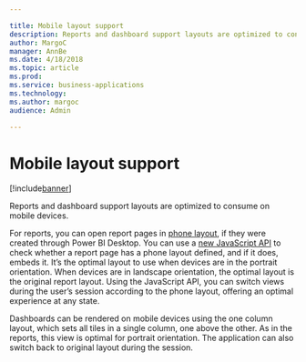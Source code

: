 ```yaml
---

title: Mobile layout support
description: Reports and dashboard support layouts are optimized to consume on mobile devices.
author: MargoC
manager: AnnBe
ms.date: 4/18/2018
ms.topic: article
ms.prod: 
ms.service: business-applications
ms.technology: 
ms.author: margoc
audience: Admin

---
```

#  Mobile layout support




[!include[banner](../../includes/banner.md)]

Reports and dashboard support layouts are optimized to consume on mobile
devices.

For reports, you can open report pages in [phone
layout](https://docs.microsoft.com/en-us/power-bi/desktop-create-phone-report),
if they were created through Power BI Desktop. You can use a [new JavaScript
API](https://github.com/Microsoft/PowerBI-JavaScript/wiki/Embed-For-Mobile) to
check whether a report page has a phone layout defined, and if it does, embeds
it. It’s the optimal layout to use when devices are in the portrait orientation.
When devices are in landscape orientation, the optimal layout is the original
report layout. Using the JavaScript API, you can switch views during the user’s
session according to the phone layout, offering an optimal experience at any
state.

Dashboards can be rendered on mobile devices using the one column layout, which
sets all tiles in a single column, one above the other. As in the reports, this
view is optimal for portrait orientation. The application can also switch back
to original layout during the session.
